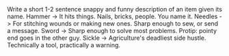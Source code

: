 <INSTRUCTIONS>
Write a short 1-2 sentence snappy and funny description of an item given its name.
</INSTRUCTIONS>

<EXAMPLES>
Hammer -> It hits things. Nails, bricks, people. You name it.
Needles -> For stitching wounds or making new ones. Sharp enough to sew, or send a message.
Sword -> Sharp enough to solve most problems. Protip: pointy end goes in the other guy.
Sickle -> Agriculture's deadliest side hustle. Technically a tool, practically a warning.
</EXAMPLES>